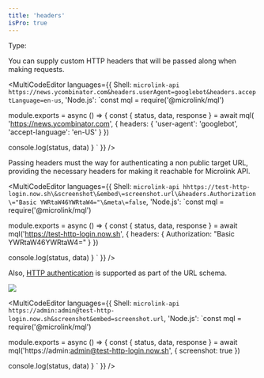 ```yaml
---
title: 'headers'
isPro: true
--- 
```


Type: <Type children='<object>'/>

You can supply custom HTTP headers that will be passed along when making requests.

<MultiCodeEditor languages={{
  Shell: `microlink-api https://news.ycombinator.com&headers.userAgent=googlebot&headers.acceptLanguage=en-us`,
  'Node.js': `const mql = require('@microlink/mql')
 
module.exports = async () => {
  const { status, data, response } = await mql(
    'https://news.ycombinator.com', { 
      headers: {
        'user-agent': 'googlebot',
        'accept-language': 'en-US'
      }
  })
 
 console.log(status, data)
}
  `
  }} 
/>

Passing headers must the way for authenticating a non public target URL, providing the necessary headers for making it reachable for Microlink API.

<MultiCodeEditor languages={{
  Shell: `microlink-api hhttps://test-http-login.now.sh\&screenshot\&embed\=screenshot.url\&headers.Authorization\="Basic YWRtaW46YWRtaW4="\&meta\=false`,
  'Node.js': `const mql = require('@microlink/mql')
 
module.exports = async () => {
  const { status, data, response } = await mql('https://test-http-login.now.sh', {
    headers: {
      Authorization: "Basic YWRtaW46YWRtaW4="
    }
  })
 
 console.log(status, data)
}
  `
  }} 
/>


Also, [HTTP authentication](https://developer.mozilla.org/en-US/docs/Web/HTTP/Authentication) is supported as part of the URL schema.

![](https://api.microlink.io/?url=https%3A%2F%2Fadmin%3Aadmin%40test-http-login.now.sh%2F&screenshot=&embed=screenshot.url)

<MultiCodeEditor languages={{
  Shell: `microlink-api https://admin:admin@test-http-login.now.sh&screenshot&embed=screenshot.url`,
  'Node.js': `const mql = require('@microlink/mql')
 
module.exports = async () => {
  const { status, data, response } = await mql('https://admin:admin@test-http-login.now.sh', {
    screenshot: true
  })
 
 console.log(status, data)
}
  `
  }} 
/>
